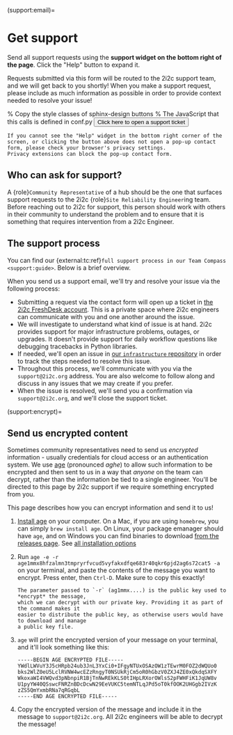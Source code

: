 (support:email)=
# Get support

Send all support requests using the **support widget on the bottom right of the page**.
Click the "Help" button to expand it.

Requests submitted via this form will be routed to the 2i2c support team, and we will get back to you shortly!
When you make a support request, please include as much information as possible in order to provide context needed to resolve your issue!

% Copy the style classes of sphinx-design buttons
% The JavaScript that this calls is defined in conf.py
<button class="sd-btn sd-btn-primary" onclick="openWidget()" type="button">
   Click here to open a support ticket
</button>

```{caution}
If you cannot see the "Help" widget in the bottom right corner of the screen, or clicking the button above does not open a pop-up contact form, please check your browser's privacy settings.
Privacy extensions can block the pop-up contact form.
```

## Who can ask for support?

A {role}`Community Representative` of a hub should be the one that surfaces support requests to the 2i2c {role}`Site Reliability Engineer`ing team.
Before reaching out to 2i2c for support, this person should work with others in their community to understand the problem and to ensure that it is something that requires intervention from a 2i2c Engineer.

## The support process

You can find our {external:tc:ref}`full support process in our Team Compass <support:guide>`. Below is a brief overview.

When you send us a support email, we'll try and resolve your issue via the following process:

- Submitting a request via the contact form will open up a ticket in [the 2i2c FreshDesk account](https://2i2c.freshdesk.com).
  This is a private space where 2i2c engineers can communicate with you and one another around the issue.
- We will investigate to understand what kind of issue is at hand.
  2i2c provides support for major infrastructure problems, outages, or upgrades.
  It doesn't provide support for daily workflow questions like debugging tracebacks in Python libraries.
- If needed, we'll open an issue in [our `infrastructure` repository](https://github.com/2i2c-org/infrastructure) in order to track the steps needed to resolve this issue.
- Throughout this process, we'll communicate with you via the `support@2i2c.org` address.
  You are also welcome to follow along and discuss in any issues that we may create if you prefer.
- When the issue is resolved, we'll send you a confirmation via `support@2i2c.org`, and we'll close the support ticket.

(support:encrypt)=
## Send us encrypted content

Sometimes community representatives need to send us *encrypted* information -
usually credentials for cloud access or an authentication system. We use
[age](https://age-encryption.org/) (pronounced *aghe*) to allow such information to
be encrypted and then sent to us in a way that *anyone* on the team can decrypt,
rather than the information be tied to a single engineer. You'll be directed to this
page by 2i2c support if we require something encrypted from you.

This page describes how you can encrypt information and send it to us!

1. [Install age](https://github.com/FiloSottile/age#installation) on your computer.
   On a Mac, if you are using `homebrew`, you can simply `brew install age`. On Linux,
   your package emanager should have `age`, and on Windows you can find binaries to download
   [from the releases page](https://github.com/FiloSottile/age/releases). See
   [all installation options](https://github.com/FiloSottile/age#installation)
2. Run `age -e -r age1mmx8hfzalmn3tmpryrfvcud5vyfakxdfqe683r40qkr6pjd2ag6s72cat5 -a` on
   your terminal, and paste the contents of the message you want to encrypt. Press enter,
   then `Ctrl-D`. Make sure to copy this exactly!
   
   ```{note}
   The parameter passed to `-r` (ag1mmx....) is the public key used to *encrypt* the message,
   which we can decrypt with our private key. Providing it as part of the command makes it
   easier to distribute the public key, as otherwise users would have to download and manage
   a public key file.
   ```

3. `age` will print the encrypted version of your message on your terminal, and it'll look
   something like this:

   ```
   -----BEGIN AGE ENCRYPTED FILE-----
   YWdlLWVuY3J5cHRpb24ub3JnL3YxCi0+IFgyNTUxOSAzOW1zTEwrM0FOZ2dWQUo0
   bks2WlZ0eU5LclRVNW4wcEZzRngyT0NSUkRjCm5oR0hGbzV0ZXJ4ZE0xQkdqSXFY
   WkoxaWI4VWQvd3pNbnpiR1BjTnNwREkKLS0tIHpLRXorOWlsS2pFWHFiK1JqUW8v
   U1pyYW40QSswcFNRZnBDcDcwN29EeVUKC5temNTLqJPd5oT0kfOOK2UHGgb2IVzK
   zZS5QmYxmbRNa7qRGqbL
   -----END AGE ENCRYPTED FILE-----
   ```

4. Copy the encrypted version of the message and include it in the message to `support@2i2c.org`.
   All 2i2c engineers will be able to decrypt the message!
